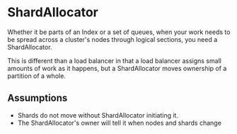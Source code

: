 # ShardAllocator
Whether it be parts of an Index or a set of queues, when your work needs to be spread across a cluster's nodes through logical sections, you need a ShardAllocator.

This is different than a load balancer in that a load balancer assigns small amounts of work as it happens, but a ShardAllocator moves ownership of a partition of a whole.

## Assumptions

* Shards do not move without ShardAllocator initiating it.
* The ShardAllocator's owner will tell it when nodes and shards change
